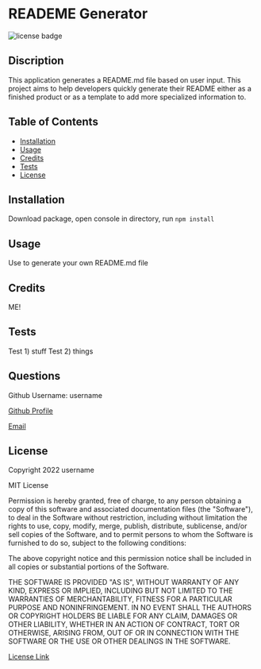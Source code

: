 # READEME Generator
  ![license badge](https://img.shields.io/badge/license-MIT-blue)

  ## Discription
  This application generates a README.md file based on user input. This project aims to help developers quickly generate their README either as a finished product or as a template to add more specialized information to. 

  ## Table of Contents
  - [Installation](#installation)
  - [Usage](#usage)
  - [Credits](#credits)
  - [Tests](#tests)
  - [License](#license)

  ## Installation
  Download package, open console in directory, run `npm install`

  ## Usage 
  Use to generate your own README.md file

  ## Credits
   ME!

  ## Tests
  Test 1) stuff Test 2) things

  ## Questions
  Github Username: username

  [Github Profile](https://github.com/username)

  [Email](mailto:email@email.com)

  ## License
  Copyright 2022 username

  MIT License
    
  Permission is hereby granted, free of charge, to any person obtaining a copy
  of this software and associated documentation files (the "Software"), to deal
  in the Software without restriction, including without limitation the rights
  to use, copy, modify, merge, publish, distribute, sublicense, and/or sell
  copies of the Software, and to permit persons to whom the Software is
  furnished to do so, subject to the following conditions:
    
  The above copyright notice and this permission notice shall be included in all
  copies or substantial portions of the Software.
    
  THE SOFTWARE IS PROVIDED "AS IS", WITHOUT WARRANTY OF ANY KIND, EXPRESS OR
  IMPLIED, INCLUDING BUT NOT LIMITED TO THE WARRANTIES OF MERCHANTABILITY,
  FITNESS FOR A PARTICULAR PURPOSE AND NONINFRINGEMENT. IN NO EVENT SHALL THE
  AUTHORS OR COPYRIGHT HOLDERS BE LIABLE FOR ANY CLAIM, DAMAGES OR OTHER
  LIABILITY, WHETHER IN AN ACTION OF CONTRACT, TORT OR OTHERWISE, ARISING FROM,
  OUT OF OR IN CONNECTION WITH THE SOFTWARE OR THE USE OR OTHER DEALINGS IN THE
  SOFTWARE.
    
  [License Link](https://spdx.org/licenses/MIT.html)
  
